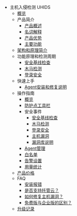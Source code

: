 * 主机入侵检测 UHIDS
    * [概览](security/uhids/overview)
    * 产品简介
        * [产品概述](security/uhids/common/overview)
        * [名词解释](security/uhids/common/term)
        * [产品优势](security/uhids/common/advantage)
        * [主要功能](security/uhids/common/function)
    * [架构和原理简介](security/uhids/architecture)
    * 功能原理和检测周期
        * [安全基线检查](security/uhids/function/baseline)
        * [木马检测](security/uhids/function/muma)
        * [登录安全](security/uhids/function/login)
    * 快速上手
        * [Agent安装和修复说明](security/uhids/quick/agent)
    * 操作指南
        * [概览](security/uhids/operation/overview)
        * [防护点工具栏](security/uhids/operation/buy)
        * 安全事件
            * [安全基线检查](security/uhids/operation/events/baseline)
            * [木马检测](security/uhids/operation/events/trojan)
            * [登录安全](security/uhids/operation/events/login)
            * [主机漏洞](security/uhids/operation/events/bug)
            * [漏洞库说明](security/uhids/operation/events/cnnvdintroduction)
        * [Agent管理](security/uhids/operation/agent)
        * [白名单](security/uhids/operation/whitelist)
        * [告警设置](security/uhids/operation/alert)
        * [用量统计](security/uhids/operation/statistics)
    * [产品价格](security/uhids/price)
    * FAQ
        * [安装报错](security/uhids/faq/install)
        * [是否支持托管云？](security/uhids/faq/types)
        * [如何修复主机漏洞？](security/uhids/faq/bugs)
        * [免费版与企业版的区别？](security/uhids/faq/version)
    * [升级记录](security/uhids/upgrades)

   
    
   
   
    
        